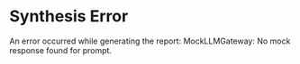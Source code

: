 # Synthesis Error

An error occurred while generating the report: MockLLMGateway: No mock response found for prompt.
